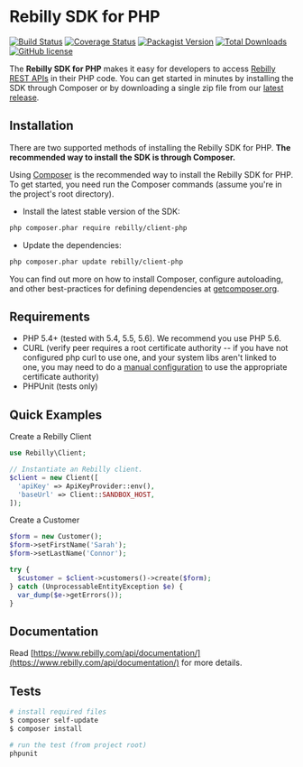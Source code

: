 # Rebilly SDK for PHP

[![Build Status](https://img.shields.io/travis/Rebilly/rebilly-php/master.svg?style=flat-square)](https://travis-ci.org/Rebilly/rebilly-php)
[![Coverage Status](https://coveralls.io/repos/Rebilly/rebilly-php/badge.svg?branch=master&service=github)](https://coveralls.io/github/Rebilly/rebilly-php?branch=master)
[![Packagist Version](https://img.shields.io/packagist/v/rebilly/client-php.svg?style=flat-square)](https://packagist.org/packages/rebilly/client-php)
[![Total Downloads](https://img.shields.io/packagist/dt/rebilly/client-php.svg?style=flat-square)](https://packagist.org/packages/rebilly/client-php)
[![GitHub license](https://img.shields.io/badge/license-MIT-blue.svg?style=flat-square)](https://raw.githubusercontent.com/Rebilly/rebilly-php/master/LICENSE)

The **Rebilly SDK for PHP** makes it easy for developers to access
[Rebilly REST APIs](https://www.rebilly.com/api/documentation/) in their PHP code.
You can get started in minutes by installing the SDK through Composer or by downloading
a single zip file from our [latest release](https://github.com/Rebilly/rebilly-php/releases).

## Installation

There are two supported methods of installing the Rebilly SDK for PHP.
**The recommended way to install the SDK is through Composer.**

Using [Composer](http://getcomposer.org/) is the recommended way to install the Rebilly SDK for PHP.
To get started, you need run the Composer commands (assume you're in the project's root directory).

- Install the latest stable version of the SDK:

```bash
php composer.phar require rebilly/client-php
```

- Update the dependencies:

```bash
php composer.phar update rebilly/client-php
```

You can find out more on how to install Composer, configure autoloading,
and other best-practices for defining dependencies at [getcomposer.org](http://getcomposer.org/).

## Requirements

* PHP 5.4+ (tested with 5.4, 5.5, 5.6). We recommend you use PHP 5.6.
* CURL (verify peer requires a root certificate authority -- if you have not configured php curl to use one, and your system libs aren't linked to one, you may need to do a [manual configuration](http://stackoverflow.com/questions/17478283/paypal-access-ssl-certificate-unable-to-get-local-issuer-certificate/19149687#19149687) to use the appropriate certificate authority)
* PHPUnit (tests only)

## Quick Examples

Create a Rebilly Client

```php
use Rebilly\Client;

// Instantiate an Rebilly client.
$client = new Client([
  'apiKey' => ApiKeyProvider::env(),
  'baseUrl' => Client::SANDBOX_HOST,
]);
```

Create a Customer

```php
$form = new Customer();
$form->setFirstName('Sarah');
$form->setLastName('Connor');

try {
  $customer = $client->customers()->create($form);
} catch (UnprocessableEntityException $e) {
  var_dump($e->getErrors());
}
```

## Documentation

Read [https://www.rebilly.com/api/documentation/](https://www.rebilly.com/api/documentation/) for more details.

## Tests

```bash
# install required files
$ composer self-update
$ composer install

# run the test (from project root)
phpunit
```

